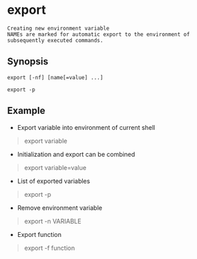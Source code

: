 # export

    Creating new environment variable
    NAMEs are marked for automatic export to the environment of subsequently executed commands.

## Synopsis

`export [-nf] [name[=value] ...]`

`export -p`

## Example

* Export variable into environment of current shell

> export variable

* Initialization and export can be combined

> export variable=value

* List of exported variables

> export -p

* Remove environment variable

> export -n VARIABLE

* Export function

> export -f function
